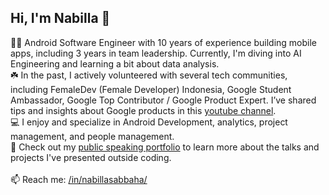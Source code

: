## Hi, I'm Nabilla 👋

🧕🏼 Android Software Engineer with 10 years of experience building mobile apps, including 3 years in team leadership. Currently, I'm diving into AI Engineering and learning a bit about data analysis. <br>
☘️ In the past, I actively volunteered with several tech communities, including FemaleDev (Female Developer) Indonesia, Google Student Ambassador, Google Top Contributor / Google Product Expert. I’ve shared tips and insights about Google products in this [youtube channel](https://www.youtube.com/@RiaAvelineNabilla). <br>
💻 I enjoy and specialize in Android Development, analytics, project management, and people management. <br>
🎤 Check out my [public speaking portfolio](https://github.com/nabillasab/nabillasab/blob/main/public-speaking.md) to learn more about the talks and projects I've presented outside coding.<br><br>
📫 Reach me: [/in/nabillasabbaha/](https://www.linkedin.com/in/nabillasabbaha/)
